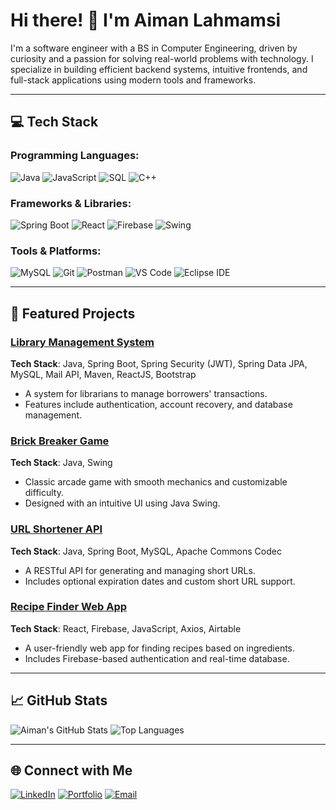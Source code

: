 <!-- ## Hi there 👋 -->

<!--
**PX201/PX201** is a ✨ _special_ ✨ repository because its `README.md` (this file) appears on your GitHub profile.

Here are some ideas to get you started:

- 🔭 I’m currently working on ...
- 🌱 I’m currently learning ...
- 👯 I’m looking to collaborate on ...
- 🤔 I’m looking for help with ...
- 💬 Ask me about ...
- 📫 How to reach me: ...
- 😄 Pronouns: ...
- ⚡ Fun fact: ...
-->


# Hi there! 👋 I'm Aiman Lahmamsi

I'm a software engineer with a BS in Computer Engineering, driven by curiosity and a passion for solving real-world problems with technology. I specialize in building efficient backend systems, intuitive frontends, and full-stack applications using modern tools and frameworks.

---

## 💻 Tech Stack

### Programming Languages:
![Java](https://img.shields.io/badge/Java-%23ED8B00.svg?style=flat&logo=java&logoColor=white)
![JavaScript](https://img.shields.io/badge/JavaScript-%23F7DF1E.svg?style=flat&logo=javascript&logoColor=black)
![SQL](https://img.shields.io/badge/SQL-%2300f.svg?style=flat&logo=databricks&logoColor=white)
![C++](https://img.shields.io/badge/C++-%2300599C.svg?style=flat&logo=cplusplus&logoColor=white)

### Frameworks & Libraries:
![Spring Boot](https://img.shields.io/badge/Spring%20Boot-%236DB33F.svg?style=flat&logo=springboot&logoColor=white)
![React](https://img.shields.io/badge/React-%2361DAFB.svg?style=flat&logo=react&logoColor=black)
![Firebase](https://img.shields.io/badge/Firebase-%23FFCA28.svg?style=flat&logo=firebase&logoColor=black)
![Swing](https://img.shields.io/badge/Java%20Swing-%23007396.svg?style=flat&logo=java&logoColor=white)

### Tools & Platforms:
![MySQL](https://img.shields.io/badge/MySQL-%2300f.svg?style=flat&logo=mysql&logoColor=white)
![Git](https://img.shields.io/badge/Git-%23F05032.svg?style=flat&logo=git&logoColor=white)
![Postman](https://img.shields.io/badge/Postman-%23FF6C37.svg?style=flat&logo=postman&logoColor=white)
![VS Code](https://img.shields.io/badge/VS%20Code-%23007ACC.svg?style=flat&logo=visualstudiocode&logoColor=white)
![Eclipse IDE](https://img.shields.io/badge/Eclipse%20IDE-%23007ACC.svg?style=flat&logo=eclipseide&logoColor=white)

---

## 🚀 Featured Projects

### [Library Management System](https://github.com/PX201/library-management-system-frontend/wiki)
**Tech Stack**: Java, Spring Boot, Spring Security (JWT), Spring Data JPA, MySQL, Mail API, Maven, ReactJS, Bootstrap
- A system for librarians to manage borrowers' transactions.
- Features include authentication, account recovery, and database management.

### [Brick Breaker Game](https://github.com/PX201/Brick_Breaker)
**Tech Stack**: Java, Swing  
- Classic arcade game with smooth mechanics and customizable difficulty.
- Designed with an intuitive UI using Java Swing.

### [URL Shortener API](https://github.com/PX201/url-shortener-api)
**Tech Stack**: Java, Spring Boot, MySQL, Apache Commons Codec  
- A RESTful API for generating and managing short URLs.
- Includes optional expiration dates and custom short URL support.

### [Recipe Finder Web App](https://recipe-finder-abaa6.web.app/)
**Tech Stack**: React, Firebase, JavaScript, Axios, Airtable
- A user-friendly web app for finding recipes based on ingredients.
- Includes Firebase-based authentication and real-time database.

---

## 📈 GitHub Stats

![Aiman's GitHub Stats](https://github-readme-stats.vercel.app/api?username=PX201&show_icons=true&theme=radical)
![Top Languages](https://github-readme-stats.vercel.app/api/top-langs/?username=PX201&layout=compact&theme=radical)

---

## 🌐 Connect with Me

[![LinkedIn](https://img.shields.io/badge/LinkedIn-%230077B5.svg?style=flat&logo=linkedin&logoColor=white)](https://www.linkedin.com/in/aiman-lahmamsi)
[![Portfolio](https://img.shields.io/badge/Portfolio-%23FF5722.svg?style=flat&logo=firefox&logoColor=white)](https://www.lahmamsidev.com)
[![Email](https://img.shields.io/badge/Email-D14836?style=flat&logo=gmail&logoColor=white)](mailto:aymanlahmamsi@gmail.com)


